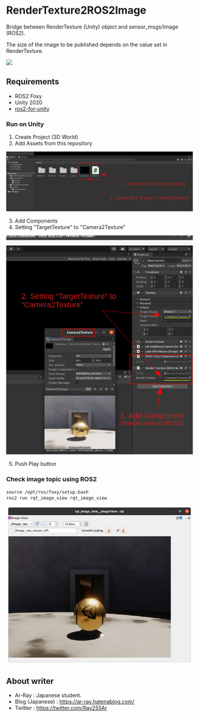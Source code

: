 # RenderTexture2ROS2Image

Bridge between RenderTexture (Unity) object and sensor_msgs/Image (ROS2).

The size of the image to be published depends on the value set in RenderTexture.

![](images_for_readme/unity-demo.gif)

## Requirements

- ROS2 Foxy
- Unity 2020
- [ros2-for-unity](https://github.com/RobotecAI/ros2-for-unity)

### Run on Unity

1. Create Project (3D World)
2. Add Assets from this repository

![](images_for_readme/addAssets.png)

3. Add Components
4. Setting "TargetTexture" to "Camera2Texture"

![](images_for_readme/SettingComponent.png)

5. Push Play button

### Check image topic using ROS2

```
source /opt/ros/foxy/setup.bash
ros2 run rqt_image_view rqt_image_view
```

![](images_for_readme/rqt_image_view.png)

## About writer
- Ar-Ray : Japanese student.
- Blog (Japanese) : https://ar-ray.hatenablog.com/
- Twitter : https://twitter.com/Ray255Ar